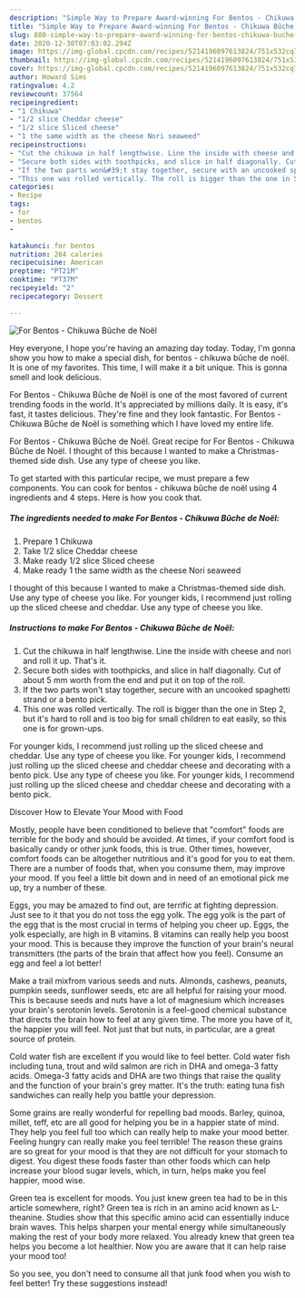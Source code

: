 ```yaml
---
description: "Simple Way to Prepare Award-winning For Bentos - Chikuwa Bûche de Noël"
title: "Simple Way to Prepare Award-winning For Bentos - Chikuwa Bûche de Noël"
slug: 880-simple-way-to-prepare-award-winning-for-bentos-chikuwa-buche-de-noel
date: 2020-12-30T07:03:02.294Z
image: https://img-global.cpcdn.com/recipes/5214196097613824/751x532cq70/for-bentos-chikuwa-buche-de-noel-recipe-main-photo.jpg
thumbnail: https://img-global.cpcdn.com/recipes/5214196097613824/751x532cq70/for-bentos-chikuwa-buche-de-noel-recipe-main-photo.jpg
cover: https://img-global.cpcdn.com/recipes/5214196097613824/751x532cq70/for-bentos-chikuwa-buche-de-noel-recipe-main-photo.jpg
author: Howard Sims
ratingvalue: 4.2
reviewcount: 37564
recipeingredient:
- "1 Chikuwa"
- "1/2 slice Cheddar cheese"
- "1/2 slice Sliced cheese"
- "1 the same width as the cheese Nori seaweed"
recipeinstructions:
- "Cut the chikuwa in half lengthwise. Line the inside with cheese and nori and roll it up. That&#39;s it."
- "Secure both sides with toothpicks, and slice in half diagonally. Cut of about 5 mm worth from the end and put it on top of the roll."
- "If the two parts won&#39;t stay together, secure with an uncooked spaghetti strand or a bento pick."
- "This one was rolled vertically. The roll is bigger than the one in Step 2, but it&#39;s hard to roll and is too big for small children to eat easily, so this one is for grown-ups."
categories:
- Recipe
tags:
- for
- bentos
- 

katakunci: for bentos  
nutrition: 264 calories
recipecuisine: American
preptime: "PT21M"
cooktime: "PT37M"
recipeyield: "2"
recipecategory: Dessert

---
```



![For Bentos - Chikuwa Bûche de Noël](https://img-global.cpcdn.com/recipes/5214196097613824/751x532cq70/for-bentos-chikuwa-buche-de-noel-recipe-main-photo.jpg)

Hey everyone, I hope you're having an amazing day today. Today, I'm gonna show you how to make a special dish, for bentos - chikuwa bûche de noël. It is one of my favorites. This time, I will make it a bit unique. This is gonna smell and look delicious.

For Bentos - Chikuwa Bûche de Noël is one of the most favored of current trending foods in the world. It's appreciated by millions daily. It is easy, it's fast, it tastes delicious. They're fine and they look fantastic. For Bentos - Chikuwa Bûche de Noël is something which I have loved my entire life.

For Bentos - Chikuwa Bûche de Noël. Great recipe for For Bentos - Chikuwa Bûche de Noël. I thought of this because I wanted to make a Christmas-themed side dish. Use any type of cheese you like.


To get started with this particular recipe, we must prepare a few components. You can cook for bentos - chikuwa bûche de noël using 4 ingredients and 4 steps. Here is how you cook that.

<!--inarticleads1-->

##### The ingredients needed to make For Bentos - Chikuwa Bûche de Noël:

1. Prepare 1 Chikuwa
1. Take 1/2 slice Cheddar cheese
1. Make ready 1/2 slice Sliced cheese
1. Make ready 1 the same width as the cheese Nori seaweed


I thought of this because I wanted to make a Christmas-themed side dish. Use any type of cheese you like. For younger kids, I recommend just rolling up the sliced cheese and cheddar. Use any type of cheese you like. 

<!--inarticleads2-->

##### Instructions to make For Bentos - Chikuwa Bûche de Noël:

1. Cut the chikuwa in half lengthwise. Line the inside with cheese and nori and roll it up. That&#39;s it.
1. Secure both sides with toothpicks, and slice in half diagonally. Cut of about 5 mm worth from the end and put it on top of the roll.
1. If the two parts won&#39;t stay together, secure with an uncooked spaghetti strand or a bento pick.
1. This one was rolled vertically. The roll is bigger than the one in Step 2, but it&#39;s hard to roll and is too big for small children to eat easily, so this one is for grown-ups.


For younger kids, I recommend just rolling up the sliced cheese and cheddar. Use any type of cheese you like. For younger kids, I recommend just rolling up the sliced cheese and cheddar cheese and decorating with a bento pick. Use any type of cheese you like. For younger kids, I recommend just rolling up the sliced cheese and cheddar cheese and decorating with a bento pick. 

Discover How to Elevate Your Mood with Food


Mostly, people have been conditioned to believe that "comfort" foods are terrible for the body and should be avoided. At times, if your comfort food is basically candy or other junk foods, this is true. Other times, however, comfort foods can be altogether nutritious and it's good for you to eat them. There are a number of foods that, when you consume them, may improve your mood. If you feel a little bit down and in need of an emotional pick me up, try a number of these.

Eggs, you may be amazed to find out, are terrific at fighting depression. Just see to it that you do not toss the egg yolk. The egg yolk is the part of the egg that is the most crucial in terms of helping you cheer up. Eggs, the yolk especially, are high in B vitamins. B vitamins can really help you boost your mood. This is because they improve the function of your brain's neural transmitters (the parts of the brain that affect how you feel). Consume an egg and feel a lot better!

Make a trail mixfrom various seeds and nuts. Almonds, cashews, peanuts, pumpkin seeds, sunflower seeds, etc are all helpful for raising your mood. This is because seeds and nuts have a lot of magnesium which increases your brain's serotonin levels. Serotonin is a feel-good chemical substance that directs the brain how to feel at any given time. The more you have of it, the happier you will feel. Not just that but nuts, in particular, are a great source of protein.

Cold water fish are excellent if you would like to feel better. Cold water fish including tuna, trout and wild salmon are rich in DHA and omega-3 fatty acids. Omega-3 fatty acids and DHA are two things that raise the quality and the function of your brain's grey matter. It's the truth: eating tuna fish sandwiches can really help you battle your depression. 

Some grains are really wonderful for repelling bad moods. Barley, quinoa, millet, teff, etc are all good for helping you be in a happier state of mind. They help you feel full too which can really help to make your mood better. Feeling hungry can really make you feel terrible! The reason these grains are so great for your mood is that they are not difficult for your stomach to digest. You digest these foods faster than other foods which can help increase your blood sugar levels, which, in turn, helps make you feel happier, mood wise.

Green tea is excellent for moods. You just knew green tea had to be in this article somewhere, right? Green tea is rich in an amino acid known as L-theanine. Studies show that this specific amino acid can essentially induce brain waves. This helps sharpen your mental energy while simultaneously making the rest of your body more relaxed. You already knew that green tea helps you become a lot healthier. Now you are aware that it can help raise your mood too!

So you see, you don't need to consume all that junk food when you wish to feel better! Try  these suggestions  instead!


